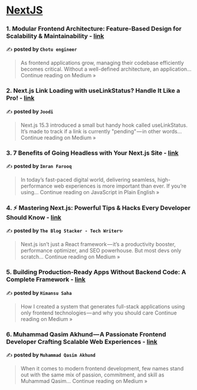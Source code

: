 
<h1><a href=https://medium.com/tag/nextjs/recommended target="_blank" rel="noopener noreferrer">NextJS</a></h1>
<h3>1. Modular Frontend Architecture: Feature-Based Design for Scalability & Maintainability - <a href="https://medium.com/@chotuengineer/modular-frontend-architecture-feature-based-design-for-scalability-maintainability-ebe80aecb8ec?source=rss------nextjs-5" target="_blank" rel="noopener noreferrer">link</a></h3>

✍️ **posted by `Chotu engineer`**

<blockquote>As frontend applications grow, managing their codebase efficiently becomes critical. Without a well-defined architecture, an application…
Continue reading on Medium »</blockquote>

<h3>2. Next.js Link Loading with useLinkStatus? Handle It Like a Pro! - <a href="https://joodi.medium.com/next-js-link-loading-with-uselinkstatus-handle-it-like-a-pro-7be4b5f945b5?source=rss------nextjs-5" target="_blank" rel="noopener noreferrer">link</a></h3>

✍️ **posted by `Joodi`**

<blockquote>Next.js 15.3 introduced a small but handy hook called useLinkStatus. It’s made to track if a link is currently "pending" — in other words…
Continue reading on Medium »</blockquote>

<h3>3. 7 Benefits of Going Headless with Your Next.js Site - <a href="https://javascript.plainenglish.io/7-benefits-of-going-headless-with-your-next-js-site-1a66aee63f7b?source=rss------nextjs-5" target="_blank" rel="noopener noreferrer">link</a></h3>

✍️ **posted by `Imran Farooq`**

<blockquote>In today’s fast-paced digital world, delivering seamless, high-performance web experiences is more important than ever. If you’re using…
Continue reading on JavaScript in Plain English »</blockquote>

<h3>4. ⚡ Mastering Next.js: Powerful Tips & Hacks Every Developer Should Know  - <a href="https://medium.com/@TheblogStacker/mastering-next-js-powerful-tips-hacks-every-developer-should-know-635b1cc0eacf?source=rss------nextjs-5" target="_blank" rel="noopener noreferrer">link</a></h3>

✍️ **posted by `The Blog Stacker - Tech Writer✨`**

<blockquote>Next.js isn’t just a React framework — it’s a productivity booster, performance optimizer, and SEO powerhouse. But most devs only scratch…
Continue reading on Medium »</blockquote>

<h3>5. Building Production-Ready Apps Without Backend Code: A Complete Framework - <a href="https://medium.com/@himansusaha/building-production-ready-apps-without-backend-code-a-complete-framework-3440a7d6d084?source=rss------nextjs-5" target="_blank" rel="noopener noreferrer">link</a></h3>

✍️ **posted by `Himansu Saha`**

<blockquote>How I created a system that generates full-stack applications using only frontend technologies — and why you should care
Continue reading on Medium »</blockquote>

<h3>6. Muhammad Qasim Akhund — A Passionate Frontend Developer Crafting Scalable Web Experiences - <a href="https://muhammadqasimakhund.medium.com/muhammad-qasim-akhund-a-passionate-frontend-developer-crafting-scalable-web-experiences-48774a3822ec?source=rss------nextjs-5" target="_blank" rel="noopener noreferrer">link</a></h3>

✍️ **posted by `Muhammad Qasim Akhund`**

<blockquote>When it comes to modern frontend development, few names stand out with the same mix of passion, commitment, and skill as Muhammad Qasim…
Continue reading on Medium »</blockquote>

